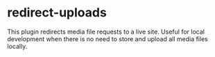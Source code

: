 # redirect-uploads
This plugin redirects media file requests to a live site. Useful for local development when there is no need to store and upload all media files locally.

